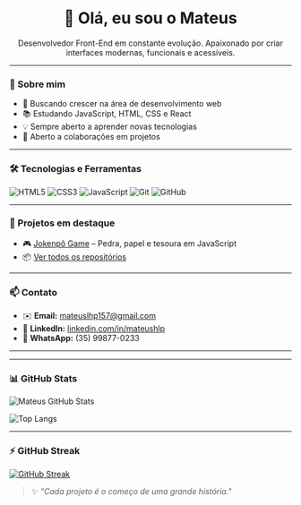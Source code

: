 <h1 align="center">👋 Olá, eu sou o Mateus</h1>

<p align="center">
  Desenvolvedor Front-End em constante evolução. Apaixonado por criar interfaces modernas, funcionais e acessíveis.
</p>

---

### 🚀 Sobre mim

- 🎯 Buscando crescer na área de desenvolvimento web  
- 📚 Estudando JavaScript, HTML, CSS e React  
- 💡 Sempre aberto a aprender novas tecnologias  
- 🤝 Aberto a colaborações em projetos

---

### 🛠️ Tecnologias e Ferramentas

![HTML5](https://img.shields.io/badge/-HTML5-E34F26?style=flat&logo=html5&logoColor=fff)
![CSS3](https://img.shields.io/badge/-CSS3-1572B6?style=flat&logo=css3)
![JavaScript](https://img.shields.io/badge/-JavaScript-F7DF1E?style=flat&logo=javascript&logoColor=000)
![Git](https://img.shields.io/badge/-Git-F05032?style=flat&logo=git&logoColor=fff)
![GitHub](https://img.shields.io/badge/-GitHub-181717?style=flat&logo=github)

---

### 📌 Projetos em destaque

- 🎮 [Jokenpô Game](https://mateushlp.github.io/jokenpo/) – Pedra, papel e tesoura em JavaScript  
- 📦 [Ver todos os repositórios](https://github.com/Mateushlp?tab=repositories)

---

### 📫 Contato

- ✉️ **Email:** mateuslhp157@gmail.com  
- 🔗 **LinkedIn:** [linkedin.com/in/mateushlp](https://www.linkedin.com/in/mateushlp/)  
- 📱 **WhatsApp:** (35) 99877-0233

---

---

### 📊 GitHub Stats

![Mateus GitHub Stats](https://github-readme-stats.vercel.app/api?username=Mateushlp&show_icons=true&theme=transparent)

![Top Langs](https://github-readme-stats.vercel.app/api/top-langs/?username=Mateushlp&layout=compact&theme=transparent)

---

### ⚡ GitHub Streak

[![GitHub Streak](https://streak-stats.demolab.com?user=Mateushlp&theme=transparent)](https://git.io/streak-stats)


> ✨ *"Cada projeto é o começo de uma grande história."*
